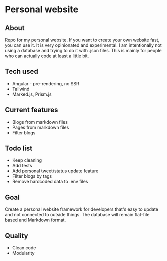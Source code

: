 # Personal website

## About

Repo for my personal website. If you want to create your own website fast, you can use it. It is very opinionated and experimental. I am intentionally not using a database and trying to do it with .json files. This is mainly for people who can actually code at least a little bit.

## Tech used

- Angular - pre-rendering, no SSR
- Tailwind
- Marked.js, Prism.js

## Current features

- Blogs from markdown files
- Pages from markdown files
- Filter blogs

## Todo list

- Keep cleaning
- Add tests
- Add personal tweet/status update feature
- Filter blogs by tags
- Remove hardcoded data to .env files

## Goal

Create a personal website framework for developers that's easy to update and not connected to outside things. The database will remain flat-file based and Markdown format.

## Quality

- Clean code
- Modularity
